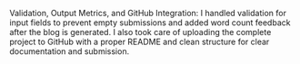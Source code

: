 Validation, Output Metrics, and GitHub Integration: I handled validation for input fields to prevent empty submissions and added word count feedback after the blog is generated. I also took care of uploading the complete project to GitHub with a proper README and clean structure for clear documentation and submission.

